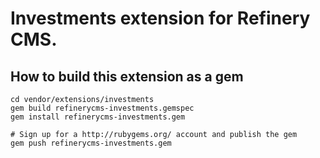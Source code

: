 # Investments extension for Refinery CMS.

## How to build this extension as a gem

    cd vendor/extensions/investments
    gem build refinerycms-investments.gemspec
    gem install refinerycms-investments.gem

    # Sign up for a http://rubygems.org/ account and publish the gem
    gem push refinerycms-investments.gem